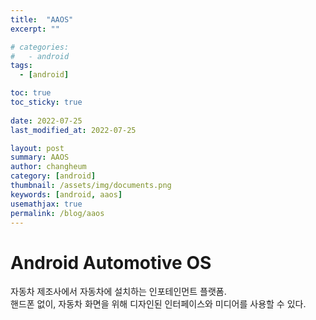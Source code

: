 ```yaml
---
title:  "AAOS"
excerpt: ""

# categories:
#   - android
tags:
  - [android]

toc: true
toc_sticky: true
 
date: 2022-07-25
last_modified_at: 2022-07-25

layout: post
summary: AAOS
author: changheum
category: [android]
thumbnail: /assets/img/documents.png
keywords: [android, aaos]
usemathjax: true
permalink: /blog/aaos
---
```


# Android Automotive OS
자동차 제조사에서 자동차에 설치하는 인포테인먼트 플랫폼.  
핸드폰 없이, 자동차 화면을 위해 디자인된 인터페이스와 미디어를 사용할 수 있다.  
  





